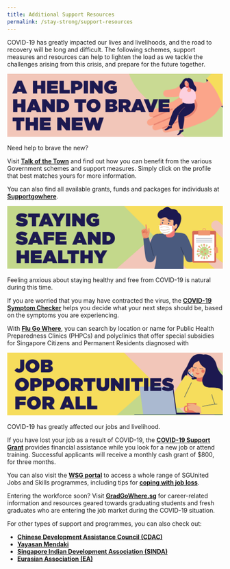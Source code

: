 ```yaml
---
title: Additional Support Resources
permalink: /stay-strong/support-resources
---
```


COVID-19 has greatly impacted our lives and livelihoods, and the road to recovery will be long and difficult. The following schemes, support measures and resources can help to lighten the load as we tackle the challenges arising from this crisis, and prepare for the future together.

![BTN](/images/stay-strong-asr/Banners-1.jpg)

Need help to brave the new?

Visit **[Talk of the Town](https://www.gov.sg/features/talk-of-the-town)** and find out how you can benefit from the various Government schemes and support measures. Simply click on the profile that best matches yours for more information.

You can also find all available grants, funds and packages for individuals at **[Supportgowhere](http://supportgowhere.gov.sg/)**.

![BTN](/images/stay-strong-asr/Banners-2.jpg)

Feeling anxious about staying healthy and free from COVID-19 is natural during this time.

If you are worried that you may have contracted the virus, the **[COVID-19 Symptom Checker](https://www.sgcovidcheck.gov.sg/)** helps you decide what your next steps should be, based on the symptoms you are experiencing.

With **[Flu Go Where](https://www.flugowhere.gov.sg/)**, you can search by location or name for Public Health Preparedness Clinics (PHPCs) and polyclinics that offer special subsidies for Singapore Citizens and Permanent Residents diagnosed with 

![BTN](/images/stay-strong-asr/Banners-3.jpg)

COVID-19 has greatly affected our jobs and livelihood.

If you have lost your job as a result of COVID-19, the **[COVID-19 Support Grant](https://www.singaporebudget.gov.sg/docs/default-source/budget_2020/download/pdf/supplementary_annexb2.pdf)** provides financial assistance while you look for a new job or attend training. Successful applicants will receive a monthly cash grant of $800, for three months.

You can also visit the **[WSG portal]( https://www.wsg.gov.sg/SGUnited.html/?utm_source=mccy&utm_medium=digital&utm_campaign=sgunited)** to access a whole range of SGUnited Jobs and Skills programmes, including tips for **[coping with job loss](https://content.mycareersfuture.gov.sg/careercoaching/career-tags/job-loss/?utm_source=mccy&utm_medium=digital&utm_campaign=sgunited)**. 

Entering the workforce soon? Visit **[GradGoWhere.sg](https://gradgowhere.sg/)** for career-related information and resources geared towards graduating students and fresh graduates who are entering the job market during the COVID-19 situation.

For other types of support and programmes, you can also check out:
- **[Chinese Development Assistance Council (CDAC)](https://www.cdac.org.sg/get-assistance/)**
- **[Yayasan Mendaki](http://www.mendaki.org.sg/assistance-landing/)**
- **[Singapore Indian Development Association (SINDA)](http://www.sinda.org.sg/sindacares/)**
- **[Eurasian Association (EA)](http://www.eurasians.org.sg/)**
